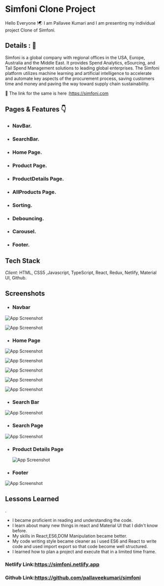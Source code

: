 # Simfoni Clone Project 

Hello Everyone !🌏 I am Pallavee Kumari and I am presenting my individual project Clone of Simfoni.


## Details : 🔭

Simfoni is a global company with regional offices in the USA, Europe, Australia and the Middle East. It provides Spend Analytics, eSourcing, and Tail Spend Management solutions to leading global enterprises. The Simfoni platform utilizes machine learning and artificial intelligence to accelerate and automate key aspects of the procurement process, saving customers time and money and paving the way toward supply chain sustainability.

🚀 The link for the same is here :https://simfoni.com


## Pages & Features 👇

 - ### NavBar.    
 - ### SearchBar.
 - ### Home Page.
 - ### Product Page.
 - ### ProductDetails Page.
 - ### AllProducts Page.
 - ### Sorting.
 - ### Debouncing.
 - ### Carousel.
 - ### Footer.

 ## Tech Stack

*Client:* HTML, CSS5 ,Javascript, TypeScript, React, Redux, Netlify, Material UI, Github.


## Screenshots

- ### Navbar
![App Screenshot](https://github.com/pallaveekumari/simfoni/blob/master/src/screenshots/Navbar.png?raw=true?raw=true)

![App Screenshot](https://github.com/pallaveekumari/simfoni/blob/master/src/screenshots/Navbar1.png?raw=true?raw=true?raw=true)


- ### Home Page
![App Screenshot](https://github.com/pallaveekumari/simfoni/blob/master/src/screenshots/HomePage.png?raw=true?raw=true)


![App Screenshot](https://github.com/pallaveekumari/simfoni/blob/master/src/screenshots/homepage1.png?raw=true?raw=true)


![App Screenshot](https://github.com/pallaveekumari/simfoni/blob/master/src/screenshots/homepage2.png?raw=true?raw=true)


![App Screenshot](https://github.com/pallaveekumari/simfoni/blob/master/src/screenshots/homepage1.png?raw=true?raw=true)


![App Screenshot](https://github.com/pallaveekumari/simfoni/blob/master/src/screenshots/homepage3.png?raw=true?raw=true)

- ### Search Bar

 ![App Screenshot](https://github.com/pallaveekumari/simfoni/blob/master/src/screenshots/searchBar.png?raw=true?raw=true)


 - ### Search Page

  
  ![App Screenshot](https://github.com/pallaveekumari/simfoni/blob/master/src/screenshots/searchPage.png?raw=true?raw=true)


- ### Product Details Page

  
  ![App Screenshot](https://github.com/pallaveekumari/simfoni/blob/master/src/screenshots/productDetails.png?raw=true?raw=true)

 
- ### Footer 
![App Screenshot](https://github.com/pallaveekumari/simfoni/blob/master/src/screenshots/footer.png?raw=true?raw=true)



## Lessons Learned
.
- I became proficient in reading and understanding the code.
- I learn about many new things in react and Material UI that I didn't know before.
- My skills in React,ES6,DOM Manipulation became better.
- My code writing style became cleaner as i used ES6 and React to write code and used import export so that code become well structured.
- I learned how to plan a project and execute that in a limited time frame.


### Netlify Link:https://simfoni.netlify.app

### Github Link:https://github.com/pallaveekumari/simfoni

